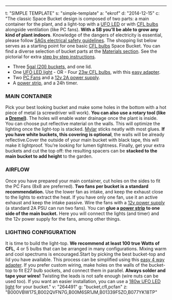 ---
t: "SIMPLE TEMPLATE"
s: "simple-template"
a: "ekrof"
d: "2014-12-15"
c: "The classic Space Bucket design is composed of two parts: a main container for the plant, and a light-top with a <a href='https://www.amazon.com/dp/B077YK18TP/ref=as_li_ss_tl?creativeASIN=B077YK18TP&imprToken=j-ovNtjoPgOVHR3PCCMFiw&slotNum=5&&th=1&psc=1&linkCode=w61&tag=spacbuck-20&linkId=cb67c296dd4063215169e07ad58010cd'>UFO LED</a> or with <a href='https://www.amazon.com/Philips-433557-100-watt-Equivalent-Bright/dp/B00M6SR1JM/ref=as_li_ss_tl?ie=UTF8&linkCode=ll1&tag=sb-desi-20&linkId=60f24dd82292316290d8220eaba0bfe2'>CFL bulbs</a> alongside ventilation (like PC fans). <strong>With a SB you’ll be able to grow any kind of plant indoors</strong>. Knowledge of the dangers of electricity is essential, please follow <a href='/docs/safety-guidelines'>SAGs electrical safety guidelines</a>. The shopping list below serves as a starting point for one basic <a href='https://amzn.to/3jMfTYw'>CFL bulbs</a> Space Bucket. You can find a diverse selection of bucket parts at the <a href='/materials'>Materials section</a>. See the pictorial for extra <a href='http://www.reddit.com/r/SpaceBuckets/comments/1t590b/complete_build_guide_for_a_blackout_space_bucket/'>step by step instructions</a>.<ul><li>Three <a href='https://www.amazon.com/dp/B071WCRN9W/ref=as_li_ss_tl?ie=UTF8&linkCode=ll1&tag=spacbuck-20&linkId=e343966eb2966fb8028e37fdb039eb31'>5gal (20l) buckets</a>, and one lid.</li><li>One <a href='https://www.amazon.com/dp/B077YK18TP/ref=as_li_ss_tl?creativeASIN=B077YK18TP&imprToken=j-ovNtjoPgOVHR3PCCMFiw&slotNum=5&&th=1&psc=1&linkCode=w61&tag=spacbuck-20&linkId=cb67c296dd4063215169e07ad58010cd'>UFO LED light</a> - OR - Four <a href='http://www.amazon.com/s/?_encoding=UTF8&amp;camp=1789&amp;creative=390957&amp;field-keywords=23w%20cfl&amp;linkCode=ur2&amp;rh=i%3Aaps%2Ck%3A23w%20cfl&amp;tag=spacbuck-20&amp;url=search-alias%3Daps&amp;linkId=TOD5YZ7WINHSD7WK'>23w CFL bulbs</a>, with this <a href='http://www.amazon.com/gp/product/B0091HO0FY/ref=as_li_ss_tl?ie=UTF8&amp;camp=1789&amp;creative=390957&amp;creativeASIN=B0091HO0FY&amp;linkCode=as2&amp;tag=spacbuck-20'>easy adapter</a>.</li><li>Two <a href='http://amzn.to/2f0MxnO'>PC Fans</a> and a <a href='http://amzn.to/2mGyDKT'>12v 2A power supply</a>.</li><li>A <a href='http://amzn.to/2nc8JCy'>power strip</a>, and a 24h timer.</li></ul><h3>MAIN CONTAINER</h3>Pick your best looking bucket and make some holes in the bottom with a hot piece of metal (a screwdriver will work). <strong>You can also use a rotary tool (like a <a href='http://amzn.to/2nTNq5I'>Dremel</a>)</strong>. The holes will enable water drainage once the plant is inside. You can choose put reflective material on the walls. This will optimize the lighting once the light-top is stacked. <a href='http://amzn.to/2nTVcg9'>Mylar</a> sticks neatly with most glues. <strong>If you have white buckets, this covering is optional</strong>, the walls will be already reflective.Cover the outside of your main bucket with black tape, this will make it lightproof. You’re looking for lumen tightness. Finally, get your extra buckets and cut the top off: the resulting spacers can be <strong>stacked to the main bucket to add height</strong> to the garden.<h3>AIRFLOW</h3>Once you have prepared your main container, cut holes on the sides to fit the PC Fans (8x8 are preferred). <strong>Two fans per bucket is a standard recommendation.</strong> Use the lower fan as intake, and keep the exhaust close to the lights to extract the heat. If you have only one fan, use it an active exhaust and keep the intake passive. Wire the fans with a <a href='http://amzn.to/2mGyDKT'>12v power supply</a> (a standard 2A PSU can run two fans). You can <strong>glue a <a href='http://amzn.to/2nc8JCy'>power strip</a> to one side of the main bucket.</strong> Here you will connect the lights (and timer) and the 12v power supply for the fans, among other things.<h3>LIGHTING CONFIGURATION</h3>It is time to build the light-top. <strong>We recommend at least 100 true Watts of CFL</strong>, 4 or 5 bulbs that can be arranged in many configurations. Mixing warm and cool spectrums is encouraged.Start by picking the best bucket-top and lid you have available. This process can be simplified using this <a href='http://www.amazon.com/gp/product/B0091HO0FY/ref=as_li_ss_tl?ie=UTF8&amp;camp=1789&amp;creative=390957&amp;creativeASIN=B0091HO0FY&amp;linkCode=as2&amp;tag=spacbuck-20'>easy 4 way adapter</a>. If you prefer custom wiring, make holes on the walls of the bucket-top to fit E27 bulb sockets, and connect them in parallel. <strong>Always solder and tape your wires!</strong> Twisting the leads is not safe enough (wire nuts can be used too). If you want an easier installation, you can use a <a href='http://amzn.to/2nU13lr'>180w UFO LED light</a> for your bucket."
v: "264491"
g: "bucket,cfl,pcfan"
z: "B000VBW17S,B002QVFN7G,B00M6SR1JM,B01339F5ZO,B077YK18TP"
